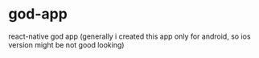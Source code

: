# god-app
react-native god app (generally i created this app only for android, so ios version might be not good looking) 
